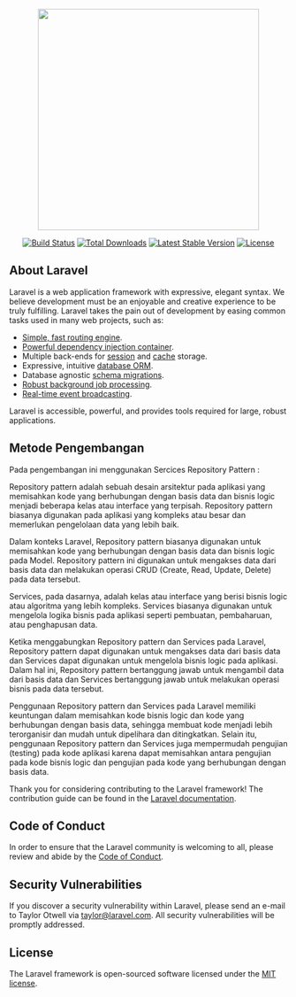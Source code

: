 <p align="center"><a href="https://laravel.com" target="_blank"><img src="https://raw.githubusercontent.com/laravel/art/master/logo-lockup/5%20SVG/2%20CMYK/1%20Full%20Color/laravel-logolockup-cmyk-red.svg" width="400"></a></p>

<p align="center">
<a href="https://travis-ci.org/laravel/framework"><img src="https://travis-ci.org/laravel/framework.svg" alt="Build Status"></a>
<a href="https://packagist.org/packages/laravel/framework"><img src="https://img.shields.io/packagist/dt/laravel/framework" alt="Total Downloads"></a>
<a href="https://packagist.org/packages/laravel/framework"><img src="https://img.shields.io/packagist/v/laravel/framework" alt="Latest Stable Version"></a>
<a href="https://packagist.org/packages/laravel/framework"><img src="https://img.shields.io/packagist/l/laravel/framework" alt="License"></a>
</p>

## About Laravel

Laravel is a web application framework with expressive, elegant syntax. We believe development must be an enjoyable and creative experience to be truly fulfilling. Laravel takes the pain out of development by easing common tasks used in many web projects, such as:

- [Simple, fast routing engine](https://laravel.com/docs/routing).
- [Powerful dependency injection container](https://laravel.com/docs/container).
- Multiple back-ends for [session](https://laravel.com/docs/session) and [cache](https://laravel.com/docs/cache) storage.
- Expressive, intuitive [database ORM](https://laravel.com/docs/eloquent).
- Database agnostic [schema migrations](https://laravel.com/docs/migrations).
- [Robust background job processing](https://laravel.com/docs/queues).
- [Real-time event broadcasting](https://laravel.com/docs/broadcasting).

Laravel is accessible, powerful, and provides tools required for large, robust applications.

## Metode Pengembangan

Pada pengembangan ini menggunakan Sercices Repository Pattern :

Repository pattern adalah sebuah desain arsitektur pada aplikasi yang memisahkan kode yang berhubungan dengan basis data dan bisnis logic menjadi beberapa kelas atau interface yang terpisah. Repository pattern biasanya digunakan pada aplikasi yang kompleks atau besar dan memerlukan pengelolaan data yang lebih baik.

Dalam konteks Laravel, Repository pattern biasanya digunakan untuk memisahkan kode yang berhubungan dengan basis data dan bisnis logic pada Model. Repository pattern ini digunakan untuk mengakses data dari basis data dan melakukan operasi CRUD (Create, Read, Update, Delete) pada data tersebut.

Services, pada dasarnya, adalah kelas atau interface yang berisi bisnis logic atau algoritma yang lebih kompleks. Services biasanya digunakan untuk mengelola logika bisnis pada aplikasi seperti pembuatan, pembaharuan, atau penghapusan data.

Ketika menggabungkan Repository pattern dan Services pada Laravel, Repository pattern dapat digunakan untuk mengakses data dari basis data dan Services dapat digunakan untuk mengelola bisnis logic pada aplikasi. Dalam hal ini, Repository pattern bertanggung jawab untuk mengambil data dari basis data dan Services bertanggung jawab untuk melakukan operasi bisnis pada data tersebut.

Penggunaan Repository pattern dan Services pada Laravel memiliki keuntungan dalam memisahkan kode bisnis logic dan kode yang berhubungan dengan basis data, sehingga membuat kode menjadi lebih terorganisir dan mudah untuk dipelihara dan ditingkatkan. Selain itu, penggunaan Repository pattern dan Services juga mempermudah pengujian (testing) pada kode aplikasi karena dapat memisahkan antara pengujian pada kode bisnis logic dan pengujian pada kode yang berhubungan dengan basis data.


Thank you for considering contributing to the Laravel framework! The contribution guide can be found in the [Laravel documentation](https://laravel.com/docs/contributions).

## Code of Conduct

In order to ensure that the Laravel community is welcoming to all, please review and abide by the [Code of Conduct](https://laravel.com/docs/contributions#code-of-conduct).

## Security Vulnerabilities

If you discover a security vulnerability within Laravel, please send an e-mail to Taylor Otwell via [taylor@laravel.com](mailto:taylor@laravel.com). All security vulnerabilities will be promptly addressed.

## License

The Laravel framework is open-sourced software licensed under the [MIT license](https://opensource.org/licenses/MIT).
